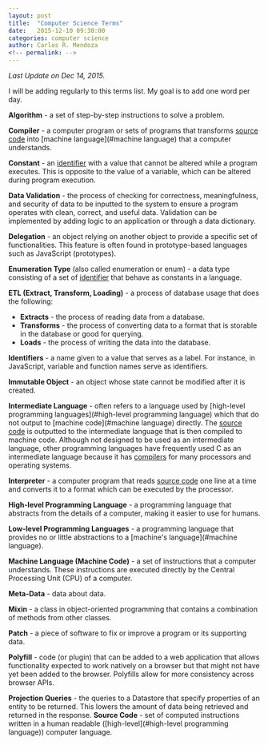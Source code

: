 ```yaml
---
layout: post
title:  "Computer Science Terms"
date:   2015-12-10 09:30:00
categories: computer science
author: Carlos R. Mendoza
<!-- permalink: -->
---
```


*Last Update on Dec 14, 2015.*

I will be adding regularly to this terms list. My goal is to add one word per day.

<a name="compiler"></a>**Algorithm** - a set of step-by-step instructions to solve a problem.

**Compiler** - a computer program or sets of programs that transforms [source code](#source-code) into [machine language](#machine language) that a computer understands.

**Constant** - an [identifier](#identifiers) with a value that cannot be altered while a program executes. This is opposite to the value of a variable, which can be altered during program execution.  

**Data Validation** - the process of checking for correctness, meaningfulness, and security of data to be inputted to the system to ensure a program operates with clean, correct, and useful data. Validation can be implemented by adding logic to an application or through a data dictionary.
  
**Delegation** - an object relying on another object to provide a specific set of functionalities. This feature is often found in prototype-based languages such as JavaScript (prototypes).  

**Enumeration Type** (also called enumeration or enum) - a data type consisting of a set of [identifier](#identifiers) that behave as constants in a language.  

<a name="identifiers"></a>**ETL (Extract, Transform, Loading)** - a process of database usage that does the following:

* **Extracts** - the process of reading data from a database.
* **Transforms** - the process of converting data to a format that is storable in the database or good for querying.
* **Loads** - the process of writing the data into the database.
	  
**Identifiers** - a name given to a value that serves as a label. For instance, in JavaScript, variable and function names serve as identifiers.
  
**Immutable Object** - an object whose state cannot be modified after it is created.

**Intermediate Language** - often refers to a language used by [high-level programming languages](#high-level programming language) which that do not output to [machine code](#machine language) directly. The [source code](#source-code) is outputted to the intermediate language that is then compiled to machine code. Although not designed to be used as an intermediate language, other programming languages have frequently used C as an intermediate language because it has [compilers](#compiler) for many processors and operating systems.

<a name="high-level programming language"></a>**Interpreter** - a computer program that reads [source code](#source-code) one line at a time and converts it to a format which can be executed by the processor.

**High-level Programming Language** - a programming language that abstracts from the details of a computer, making it easier to use for humans.

<a name="machine language"></a>**Low-level Programming Languages** - a programming language that provides no or little abstractions to a [machine's language](#machine language).

**Machine Language (Machine Code)** - a set of instructions that a computer understands. These instructions are executed directly by the Central Processing Unit (CPU) of a computer. 

**Meta-Data** - data about data.
  
**Mixin** - a class in object-oriented programming that contains a combination of methods from other classes.
  
**Patch** - a piece of software to fix or improve a program or its supporting data.
  
<a name="projection-queries"></a>**Polyfill** - code (or plugin) that can be added to a web application that allows functionality expected to work natively on a browser but that might not have yet been added to the browser. Polyfills allow for more consistency across browser APIs.  

<a name="source-code"></a>**Projection Queries** - the queries to a Datastore that specify properties of an entity to be returned. This lowers the amount of data being retrieved and returned in the response.
**Source Code** - set of computed instructions written in a human readable ([high-level](#high-level programming language)) computer language.
